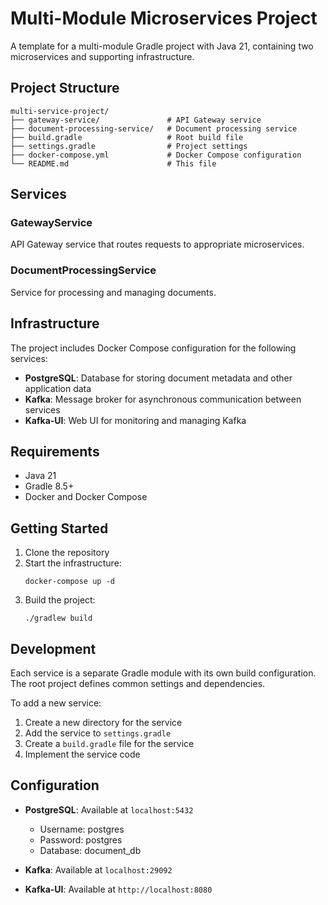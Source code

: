 # Multi-Module Microservices Project

A template for a multi-module Gradle project with Java 21, containing two microservices and supporting infrastructure.

## Project Structure

```
multi-service-project/
├── gateway-service/               # API Gateway service
├── document-processing-service/   # Document processing service
├── build.gradle                   # Root build file
├── settings.gradle                # Project settings
├── docker-compose.yml             # Docker Compose configuration
└── README.md                      # This file
```

## Services

### GatewayService
API Gateway service that routes requests to appropriate microservices.

### DocumentProcessingService
Service for processing and managing documents.

## Infrastructure

The project includes Docker Compose configuration for the following services:

- **PostgreSQL**: Database for storing document metadata and other application data
- **Kafka**: Message broker for asynchronous communication between services
- **Kafka-UI**: Web UI for monitoring and managing Kafka

## Requirements

- Java 21
- Gradle 8.5+
- Docker and Docker Compose

## Getting Started

1. Clone the repository
2. Start the infrastructure:
   ```
   docker-compose up -d
   ```
3. Build the project:
   ```
   ./gradlew build
   ```

## Development

Each service is a separate Gradle module with its own build configuration. The root project defines common settings and dependencies.

To add a new service:

1. Create a new directory for the service
2. Add the service to `settings.gradle`
3. Create a `build.gradle` file for the service
4. Implement the service code

## Configuration

- **PostgreSQL**: Available at `localhost:5432`
  - Username: postgres
  - Password: postgres
  - Database: document_db

- **Kafka**: Available at `localhost:29092`

- **Kafka-UI**: Available at `http://localhost:8080`
